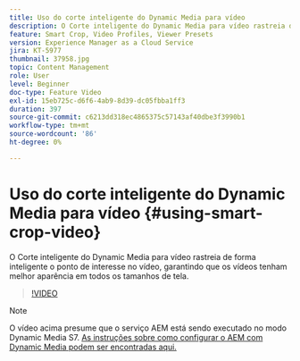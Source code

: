```yaml
---
title: Uso do corte inteligente do Dynamic Media para vídeo
description: O Corte inteligente do Dynamic Media para vídeo rastreia de forma inteligente o ponto de interesse no vídeo, garantindo que os vídeos tenham melhor aparência em todos os tamanhos de tela.
feature: Smart Crop, Video Profiles, Viewer Presets
version: Experience Manager as a Cloud Service
jira: KT-5977
thumbnail: 37958.jpg
topic: Content Management
role: User
level: Beginner
doc-type: Feature Video
exl-id: 15eb725c-d6f6-4ab9-8d39-dc05fbba1ff3
duration: 397
source-git-commit: c6213dd318ec4865375c57143af40dbe3f3990b1
workflow-type: tm+mt
source-wordcount: '86'
ht-degree: 0%

---
```


# Uso do corte inteligente do Dynamic Media para vídeo {#using-smart-crop-video}

O Corte inteligente do Dynamic Media para vídeo rastreia de forma inteligente o ponto de interesse no vídeo, garantindo que os vídeos tenham melhor aparência em todos os tamanhos de tela.

>[!VIDEO](https://video.tv.adobe.com/v/37958?quality=12&learn=on)

>[!NOTE]
>
>O vídeo acima presume que o serviço AEM está sendo executado no modo Dynamic Media S7. [As instruções sobre como configurar o AEM com Dynamic Media podem ser encontradas aqui.](https://experienceleague.adobe.com/docs/experience-manager-cloud-service/assets/dynamicmedia/config-dm.html)
